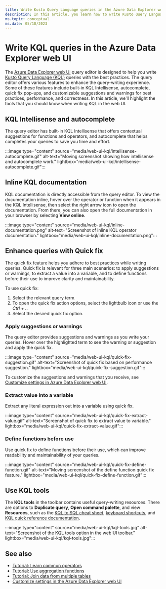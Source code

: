 ```yaml
---
title: Write Kusto Query Language queries in the Azure Data Explorer web UI
description: In this article, you learn how to write Kusto Query Language (KQL) queries in the Azure Data Explorer web UI.
ms.topic: conceptual
ms.date: 05/18/2023
---
```

# Write KQL queries in the Azure Data Explorer web UI

The [Azure Data Explorer web UI](https://dataexplorer.azure.com/) query editor is designed to help you write [Kusto Query Language (KQL)](kusto/query/index.md) queries with the best practices. The query editor offers various features to enhance the query-writing experience. Some of these features include built-in KQL Intellisense, autocomplete, quick fix pop-ups, and customizable suggestions and warnings for best practices, performance, and correctness. In this article, we'll highlight the tools that you should know when writing KQL in the web UI.

## KQL Intellisense and autocomplete

The query editor has built-in KQL Intellisense that offers contextual suggestions for functions and operators, and autocomplete that helps completes your queries to save you time and effort.

:::image type="content" source="media/web-ui-kql/intellisense-autocomplete.gif" alt-text="Moving screenshot showing how intellisense and autocomplete work." lightbox="media/web-ui-kql/intellisense-autocomplete.gif":::

## Inline KQL documentation

KQL documentation is directly accessible from the query editor. To view the documentation inline, hover over the operator or function when it appears in the KQL Intellisense, then select the right arrow icon to open the documentation. From there, you can also open the full documentation in your browser by selecting **View online**.

:::image type="content" source="media/web-ui-kql/inline-documentation.png" alt-text="Screenshot of inline KQL operator documentation." lightbox="media/web-ui-kql/inline-documentation.png":::

## Enhance queries with Quick fix

The quick fix feature helps you adhere to best practices while writing queries. Quick fix is relevant for three main scenarios: to apply suggestions or warnings, to extract a value into a variable, and to define functions before their use to improve clarity and maintainability.

To use quick fix:

1. Select the relevant query term.
1. To open the quick fix action options, select the lightbulb icon or use the *Ctrl + .*.
1. Select the desired quick fix option.

### Apply suggestions or warnings

The query editor provides suggestions and warnings as you write your queries. Hover over the highlighted term to see the warning or suggestion and apply the quick fix.

:::image type="content" source="media/web-ui-kql/quick-fix-suggestion.gif" alt-text="Screenshot of quick fix based on performance suggestion." lightbox="media/web-ui-kql/quick-fix-suggestion.gif":::

To customize the suggestions and warnings that you receive, see [Customize settings in Azure Data Explorer web UI](web-customize-settings.md).

### Extract value into a variable

Extract any literal expression out into a variable using quick fix.

:::image type="content" source="media/web-ui-kql/quick-fix-extract-value.gif" alt-text="Screenshot of quick fix to extract value to variable." lightbox="media/web-ui-kql/quick-fix-extract-value.gif":::

### Define functions before use

Use quick fix to define functions before their use, which can improve readability and maintainability of your queries.

:::image type="content" source="media/web-ui-kql/quick-fix-define-function.gif" alt-text="Moving screenshot of the define function quick fix feature." lightbox="media/web-ui-kql/quick-fix-define-function.gif":::

## Use KQL tools

The **KQL tools** in the toolbar contains useful query-writing resources. There are options to **Duplicate query**, **Open command palette**, and view **Resources**, such as the [KQL to SQL cheat sheet](kusto/query/sqlcheatsheet.md), [keyboard shortcuts](web-ui-query-keyboard-shortcuts.md), and [KQL quick reference documentation](kql-quick-reference.md).

:::image type="content" source="media/web-ui-kql/kql-tools.jpg" alt-text="Screenshot of the KQL tools option in the web UI toolbar." lightbox="media/web-ui-kql/kql-tools.jpg":::

## See also

* [Tutorial: Learn common operators](kusto/query/tutorials/learn-common-operators.md)
* [Tutorial: Use aggregation functions](kusto/query/tutorials/use-aggregation-functions.md)
* [Tutorial: Join data from multiple tables](kusto/query/tutorials/join-data-from-multiple-tables.md)
* [Customize settings in the Azure Data Explorer web UI](web-customize-settings.md)
